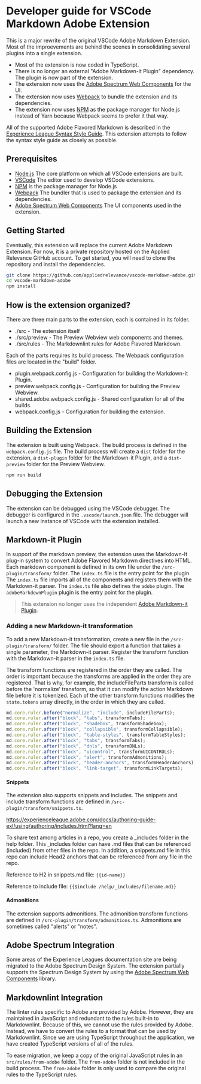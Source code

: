 # Developer guide for VSCode Markdown Adobe Extension

This is a major rewrite of the original VSCode Adobe Markdown Extension. Most of the improevements are
behind the scenes in consolidating several plugins into a single extension.

- Most of the extension is now coded in TypeScript.
- There is no longer an external "Adobe Markdown-it Plugin" dependency. The plugin is now part of the extension.
- The extension now uses the [Adobe Spectrum Web Components](https://opensource.adobe.com/spectrum-web-components/) for the UI.
- The extension now uses [Webpack](https://webpack.js.org/) to bundle the extension and its dependencies.
- The extension now uses [NPM](https://www.npmjs.com/) as the package manager for Node.js instead of Yarn because Webpack seems to prefer it that way.

All of the supported Adobe Flavored Markdown is described in the [Experience League Syntax Style Guide](https://experienceleague.adobe.com/docs/authoring-guide-exl/using/markdown/syntax-style-guide.html?lang=en#badges). This extension attempts to follow the syntax style guide as closely as possible.

## Prerequisites

- [Node.js](https://nodejs.org/en/) The core platform on which all VSCode extensions are built.
- [VSCode](https://code.visualstudio.com/) The editor used to develop VSCode extensions.
- [NPM](https://www.npmjs.com/) is the package manager for Node.js
- [Webpack](https://webpack.js.org/) The bundler that is used to package the extension and its dependencies.
- [Adobe Spectrum Web Components](https://opensource.adobe.com/spectrum-web-components/) The UI components used in the extension.

## Getting Started

Eventually, this extension will replace the current Adobe Markdown Extension. For now, it is a private repository hosted on the Applied Relevance GitHub account. To get started, you will need to clone the repository and install the dependencies.

```bash
git clone https://github.com/appliedrelevance/vscode-markdown-adobe.git
cd vscode-markdown-adobe
npm install
```

## How is the extension organized?

There are three main parts to the extension, each is contained in its folder.

- ./src - The extension itself
- ./src/preview - The Preview Webview web components and themes.
- ./src/rules - The Markdownlint rules for Adobe Flavored Markdown.

Each of the parts requires its build process. The Webpack configuration files are located in the "build" folder.

- plugin.webpack.config.js - Configuration for building the Markdown-it Plugin.
- preview.webpack.config.js - Configuration for building the Preview Webview.
- shared.adobe.webpack.config.js - Shared configuration for all of the builds.
- webpack.config.js - Configuration for building the extension.

## Building the Extension

The extension is built using Webpack. The build process is defined in the `webpack.config.js` file. The build process will create a `dist` folder for the extension, a `dist-plugin` folder for the Markdown-it Plugin, and a `dist-preview` folder for the Preview Webview.

```bash
npm run build
```

## Debugging the Extension

The extension can be debugged using the VSCode debugger. The debugger is configured in the `.vscode/launch.json` file. The debugger will launch a new instance of VSCode with the extension installed.

## Markdown-it Plugin

In support of the markdown preview, the extension uses the Markdown-It plug-in system to convert Adobe Flavored Markdown directives into HTML. Each markdown component is defined in its own file under the `/src-plugin/transform/` folder. The `index.ts` file is the entry point for the plugin. The `index.ts` file imports all of the components and registers them with the Markdown-it parser. The `index.ts` file also defines the `adobe` plugin. The `adobeMarkdownPlugin` plugin is the entry point for the plugin.

> This extension no longer uses the independent [Adobe Markdown-it Plugin](https://www.npmjs.com/package/markdown-it-adobe-plugin).

### Adding a new Markdown-it transformation

To add a new Markdown-it transformation, create a new file in the `/src-plugin/transform/` folder. The file should export a function that takes a single parameter, the Markdown-it parser. Register the transform function with the Markdown-it parser in the `index.ts` file.

The transform functions are registered in the order they are called. The order is important because the transforms are applied in the order they are registered. That is why, for example, the includeFileParts transform is called before the 'normalize' transform, so that it can modify the action Markdown file before it is tokenized. Each of the other transform functions modifies the `state.tokens` array directly, in the order in which they are called.

```javascript
md.core.ruler.before("normalize", "include", includeFileParts);
md.core.ruler.after("block", "tabs", transformTabs);
md.core.ruler.after("block", "shadebox", transformShadebox);
md.core.ruler.after("block", "collapsible", transformCollapsible);
md.core.ruler.after("block", "table-styles", transformTableStyles);
md.core.ruler.after("block", "tabs", transformTabs);
md.core.ruler.after("block", "dnls", transformDNLs);
md.core.ruler.after("block", "uicontrol", transformUICONTROLs);
md.core.ruler.after("block", "alert", transformAdmonitions);
md.core.ruler.after("block", "header-anchors", transformHeaderAnchors);
md.core.ruler.after("block", "link-target", transformLinkTargets);
```

#### Snippets

The extension also supports snippets and includes. The snippets and include transform functions are defined in `/src-plugin/transform/snippets.ts`.

https://experienceleague.adobe.com/docs/authoring-guide-exl/using/authoring/includes.html?lang=en

To share text among articles in a repo, you create a \_includes folder in the help folder. This \_includes folder can have .md files that can be referenced (included) from other files in the repo. In addition, a snippets.md file in this repo can include Head2 anchors that can be referenced from any file in the repo.

Reference to H2 in snippets.md file: `{{id-name}}`

Reference to include file: `{{$include /help/_includes/filename.md}}`

#### Admonitions

The extension supports admonitions. The admonition transform functions are defined in `/src-plugin/transform/admonitions.ts`. Admonitions are sometimes called "alerts" or "notes".

## Adobe Spectrum Integration

Some areas of the Experience Leagues documentation site are being migrated to the Adobe Spectrum Design System. The extension partially supports the Spectrum Design System by using the [Adobe Spectrum Web Components](https://opensource.adobe.com/spectrum-web-components/) library.

## Markdownlint Integration

The linter rules specific to Adobe are provided by Adobe. However, they are maintained in JavaScript and redundant to the rules built-in to Markdownlint. Because of this, we cannot use the rules provided by Adobe. Instead, we have to convert the rules to a format that can be used by Markdownlint. Since we are using TypeScript throughout the application, we have created TypeScript versions of all of the rules.

To ease migration, we keep a copy of the original JavaScript rules in an `src/rules/from-adobe` folder. The `from-adobe` folder is not included in the build process. The `from-adobe` folder is only used to compare the original rules to the TypeScript rules.
